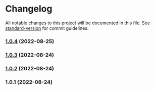 # Changelog

All notable changes to this project will be documented in this file. See [standard-version](https://github.com/conventional-changelog/standard-version) for commit guidelines.

### [1.0.4](https://github.com/wallet-manager/wallet-manager-client-utils/compare/v1.0.3...v1.0.4) (2022-08-25)

### [1.0.3](https://github.com/wallet-manager/wallet-manager-client-utils/compare/v1.0.2...v1.0.3) (2022-08-24)

### [1.0.2](https://github.com/wallet-manager/wallet-manager-client-utils/compare/v1.0.1...v1.0.2) (2022-08-24)

### 1.0.1 (2022-08-24)
